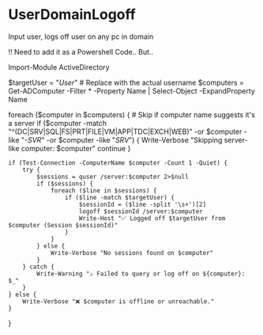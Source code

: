 # UserDomainLogoff
Input user, logs off user on any pc in domain


!! Need to add it as a Powershell Code.. But..

Import-Module ActiveDirectory

$targetUser = "*User*"  # Replace with the actual username
$computers = Get-ADComputer -Filter * -Property Name | Select-Object -ExpandProperty Name

foreach ($computer in $computers) {
    # Skip if computer name suggests it's a server
    if ($computer -match "^(DC|SRV|SQL|FS|PRT|FILE|VM|APP|TDC|EXCH|WEB)" -or $computer -like "*-SVR*" -or $computer -like "*SRV*") {
        Write-Verbose "Skipping server-like computer: $computer"
        continue
    }

    if (Test-Connection -ComputerName $computer -Count 1 -Quiet) {
        try {
            $sessions = quser /server:$computer 2>$null
            if ($sessions) {
                foreach ($line in $sessions) {
                    if ($line -match $targetUser) {
                        $sessionId = ($line -split '\s+')[2]
                        logoff $sessionId /server:$computer
                        Write-Host "✅ Logged off $targetUser from $computer (Session $sessionId)"
                    }
                }
            } else {
                Write-Verbose "No sessions found on $computer"
            }
        } catch {
            Write-Warning "⚠️ Failed to query or log off on ${computer}: $_"
        }
    } else {
        Write-Verbose "❌ $computer is offline or unreachable."
    }
}
